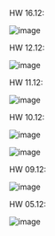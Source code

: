 HW 16.12:

![image](https://github.com/user-attachments/assets/511064b5-2ae6-439d-bf42-3de0e5f25bf5)



HW 12.12:

![image](https://github.com/user-attachments/assets/f0fcc391-b487-4cc7-87aa-62a141ca2107)




HW 11.12:

![image](https://github.com/user-attachments/assets/3bdcb598-6743-46e5-92ed-eb83e1e2dcea)



HW 10.12:

![image](https://github.com/user-attachments/assets/cff5ecd6-9e75-4f22-8e13-c72823055b50)

![image](https://github.com/user-attachments/assets/c4c749b2-06e0-4c34-a811-14c27c705ab7)




HW 09.12:

![image](https://github.com/user-attachments/assets/e55b488c-7785-49dd-993b-4704c42de4d0)


HW 05.12:

![image](https://github.com/user-attachments/assets/969a518a-f883-4a62-b388-665bdc097b79)
